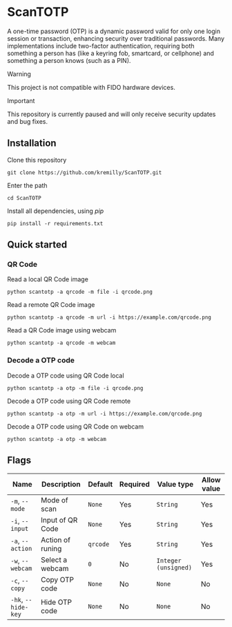 # ScanTOTP

A one-time password (OTP) is a dynamic password valid for only one login session or transaction, enhancing security over traditional passwords. Many implementations include two-factor authentication, requiring both something a person has (like a keyring fob, smartcard, or cellphone) and something a person knows (such as a PIN).

> [!warning]
> This project is not compatible with FIDO hardware devices.

> [!important]
> This repository is currently paused and will only receive security updates and bug fixes.

## Installation

Clone this repository

```shell
git clone https://github.com/kremilly/ScanTOTP.git
```

Enter the path

```shell
cd ScanTOTP
```

Install all dependencies, using *pip*

```shell
pip install -r requirements.txt
```

## Quick started

### QR Code

Read a local QR Code image

```shell
python scantotp -a qrcode -m file -i qrcode.png
```

Read a remote QR Code image

```shell
python scantotp -a qrcode -m url -i https://example.com/qrcode.png
```

Read a QR Code image using webcam

```shell
python scantotp -a qrcode -m webcam
```

### Decode a OTP code

Decode a OTP code using QR Code local

```shell
python scantotp -a otp -m file -i qrcode.png
```

Decode a OTP code using QR Code remote

```shell
python scantotp -a otp -m url -i https://example.com/qrcode.png
```

Decode a OTP code using QR Code on webcam

```shell
python scantotp -a otp -m webcam
```

## Flags

| Name                    | Description      | Default    | Required | Value type             | Allow value |
| ----------------------- | ---------------- | ---------- | -------- | ---------------------- | ----------- |
| `-m`, `--mode`      | Mode of scan     | `None`   | Yes      | `String`             | Yes         |
| `-i`, `--input`     | Input of QR Code | `None`   | Yes      | `String`             | Yes         |
| `-a`, `--action`    | Action of runing | `qrcode` | Yes      | `String`             | Yes         |
| `-w`, `--webcam`    | Select a webcam  | `0`      | No       | `Integer (unsigned)` | Yes         |
| `-c`, `--copy`      | Copy OTP code    | `None`   | No       | `None`               | No          |
| `-hk`, `--hide-key` | Hide OTP code    | `None`   | No       | `None`               | No          |
